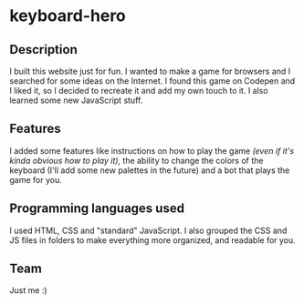 # keyboard-hero

## Description
I built this website just for fun. I wanted to make a game for browsers and I searched for some ideas on the Internet. I found this game on Codepen and I liked it, so I decided to recreate it and add my own touch to it. I also learned some new JavaScript stuff.

## Features
I added some features like instructions on how to play the game *(even if it's kinda obvious how to play it)*, the ability to change the colors of the keyboard (I'll add some new palettes in the future) and a bot that plays the game for you.

## Programming languages used
I used HTML, CSS and "standard" JavaScript. I also grouped the CSS and JS files in folders to make everything more organized, and readable for you.

## Team
Just me :)

